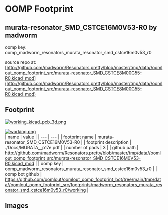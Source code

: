 # OOMP Footprint  
## murata-resonator_SMD_CSTCE16M0V53-R0  by madworm  
  
oomp key: oomp_madworm_resonators_murata_resonator_smd_cstce16m0v53_r0  
  
source repo at: [http://github.com/madworm/Resonators.pretty/blob/master/tmp/data//oomlout_oomp_footprint_src/murata-resonator_SMD_CSTCE8M00G55-R0.kicad_mod](http://github.com/madworm/Resonators.pretty/blob/master/tmp/data//oomlout_oomp_footprint_src/murata-resonator_SMD_CSTCE8M00G55-R0.kicad_mod)  
## Footprint  
  
[![working_kicad_pcb_3d.png](working_kicad_pcb_3d_600.png)](working_kicad_pcb_3d.png)  
  
[![working.png](working_600.png)](working.png)  
| name | value | 
| --- | --- | 
| footprint name | murata-resonator_SMD_CSTCE16M0V53-R0 | 
| footprint description | ./Docs/MURATA__p17e.pdf | 
| number of pads | 3 | 
| github path | http://github.com/madworm/Resonators.pretty/blob/master/tmp/data//oomlout_oomp_footprint_src/murata-resonator_SMD_CSTCE16M0V53-R0.kicad_mod | 
| oomp key | oomp_madworm_resonators_murata_resonator_smd_cstce16m0v53_r0 | 
| oomp bot github | https://github.com/oomlout/oomlout_oomp_footprint_bot/tree/main/tmp/data//oomlout_oomp_footprint_src/footprints/madworm_resonators_murata_resonator_smd_cstce16m0v53_r0/working | 
## Images  
